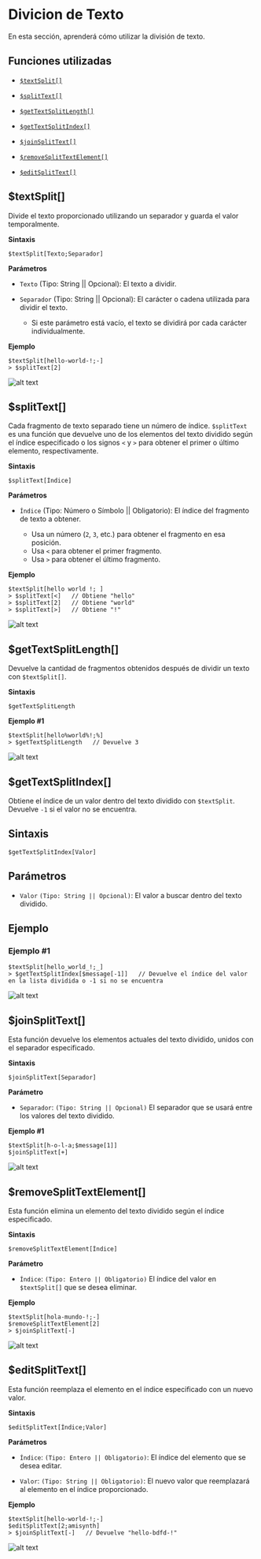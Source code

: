 # Divicion de Texto


En esta sección, aprenderá cómo utilizar la división de texto.

## Funciones utilizadas 

- [`$textSplit[]`](/funciones/textSplit.md)

- [`$splitText[]`](/funciones/splitText.md)

- [`$getTextSplitLength[]`](/funciones/getTextSplitLength.md)

- [`$getTextSplitIndex[]`](/funciones/getTextSplitIndex.md)

- [`$joinSplitText[]`](/funciones/joinSplitText.md)

- [`$removeSplitTextElement[]`](/funciones/removeSplitTextElement.md)

- [`$editSplitText[]`](/funciones/editSplitText.md)



## $textSplit[]


Divide el texto proporcionado utilizando un separador y guarda el valor temporalmente.  

**Sintaxis**
```
$textSplit[Texto;Separador]
```  

**Parámetros**  

- `Texto` (Tipo: String || Opcional): El texto a dividir.  

- `Separador` (Tipo: String || Opcional): El carácter o cadena utilizada para dividir el texto.  
  - Si este parámetro está vacío, el texto se dividirá por cada carácter individualmente.  

**Ejemplo** 

```plaintext
$textSplit[hello-world-!;-]
> $splitText[2]
```

![alt text](../funciones/image-29.png)


## $splitText[]

Cada fragmento de texto separado tiene un número de índice. `$splitText` es una función que devuelve uno de los elementos del texto dividido según el índice especificado o los signos `<` y `>` para obtener el primer o último elemento, respectivamente.  

**Sintaxis**
```
$splitText[Índice]
```

**Parámetros**  

- `Índice` (Tipo: Número o Símbolo || Obligatorio): El índice del fragmento de texto a obtener.  

  - Usa un número (`2`, `3`, etc.) para obtener el fragmento en esa posición.  
  - Usa `<` para obtener el primer fragmento.  
  - Usa `>` para obtener el último fragmento.  

**Ejemplo**  

```plaintext
$textSplit[hello world !; ]
> $splitText[<]   // Obtiene "hello"
> $splitText[2]   // Obtiene "world"
> $splitText[>]   // Obtiene "!"
```

![alt text](../funciones/image-31.png)


## $getTextSplitLength[]

Devuelve la cantidad de fragmentos obtenidos después de dividir un texto con `$textSplit[]`.  

**Sintaxis**  
```
$getTextSplitLength
``` 


**Ejemplo #1**
```plaintext
$textSplit[hello%world%!;%]
> $getTextSplitLength   // Devuelve 3
```

![alt text](../funciones/image-30.png)



## $getTextSplitIndex[] 

Obtiene el índice de un valor dentro del texto dividido con `$textSplit`. Devuelve `-1` si el valor no se encuentra.  

## Sintaxis  
```
$getTextSplitIndex[Valor]
```

## Parámetros  

- `Valor` `(Tipo: String || Opcional)`: El valor a buscar dentro del texto dividido.  

## Ejemplo  

### Ejemplo #1  
```plaintext
$textSplit[hello_world_!;_]
> $getTextSplitIndex[$message[-1]]   // Devuelve el índice del valor en la lista dividida o -1 si no se encuentra
```

![alt text](../funciones/image-32.png)



## $joinSplitText[]

Esta función devuelve los elementos actuales del texto dividido, unidos con el separador especificado.  

**Sintaxis**
```plaintext
$joinSplitText[Separador]
```  

**Parámetro**  

- `Separador`: `(Tipo: String || Opcional)` El separador que se usará entre los valores del texto dividido.  


**Ejemplo #1** 
```plaintext
$textSplit[h-o-l-a;$message[1]]
$joinSplitText[+]
```
![alt text](../funciones/image-33.png)



## $removeSplitTextElement[]

Esta función elimina un elemento del texto dividido según el índice especificado.  

**Sintaxis** 
```plaintext
$removeSplitTextElement[Índice]
```  

**Parámetro**   

- `Índice`: `(Tipo: Entero || Obligatorio)` El índice del valor en `$textSplit[]` que se desea eliminar.  


**Ejemplo** 
```
$textSplit[hola-mundo-!;-]
$removeSplitTextElement[2]
> $joinSplitText[-] 
```

![alt text](../funciones/image-34.png)





## $editSplitText[]

Esta función reemplaza el elemento en el índice especificado con un nuevo valor.  

**Sintaxis** 
```plaintext
$editSplitText[Índice;Valor]
```  

**Parámetros**

- `Índice`: `(Tipo: Entero || Obligatorio)`: El índice del elemento que se desea editar.  

- `Valor`: `(Tipo: String || Obligatorio)`: El nuevo valor que reemplazará al elemento en el índice proporcionado.  

 

**Ejemplo**  

```plaintext
$textSplit[hello-world-!;-]
$editSplitText[2;amisynth]
> $joinSplitText[-]   // Devuelve "hello-bdfd-!"
```

![alt text](../funciones/image-35.png)